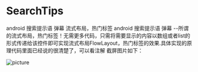 # SearchTips
android 搜索提示语 弹幕 流式布局，热门标签
android 搜索提示语 弹幕 --所谓的流式布局，热门标签！无需更多代码，只需将需要显示的内容以数组或者list的形式传递给该控件即可实现流式布局FlowLayout，热门标签的效果.具体实现的原理代码里面已经说的很清楚了，可以看注解
截屏图片如下：

![picture](https://github.com/xujinping/SearchTips/blob/master/app/src/main/raw/screenShot.png)
